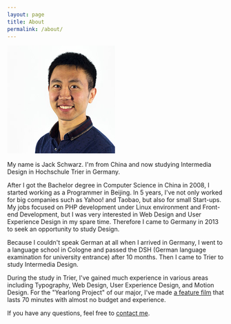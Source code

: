 ```yaml
---
layout: page
title: About
permalink: /about/
---
```


<div class="portrait">
  <img src="/assets/img/photo.jpg" class="portrait" alt="Portrait">
</div>

My name is Jack Schwarz. I'm from China and now studying Intermedia Design in Hochschule Trier in Germany.

After I got the Bachelor degree in Computer Science in China in 2008, I started working as a Programmer in Beijing. In 5 years, I've not only worked for big companies such as Yahoo! and Taobao, but also for small Start-ups.  My jobs focused on PHP development under Linux environment and Front-end Development,  but I was very interested in Web Design and User Experience Design in my spare time. Therefore I came to Germany in 2013 to seek an opportunity to study Design.

Because I couldn't speak German at all when I arrived in Germany, I went to a language school in Cologne and passed the DSH (German language examination for university entrance) after 10 months. Then I came to Trier to study Intermedia Design.

During the study in Trier, I've gained much experience in various areas including Typography, Web Design, User Experience Design, and Motion Design. For the "Yearlong Project" of our major, I've made [a feature film](https://youtu.be/cBNyYMzHyOw) that lasts 70 minutes with almost no budget and experience.

If you have any questions, feel free to [contact me](/contact/). 
